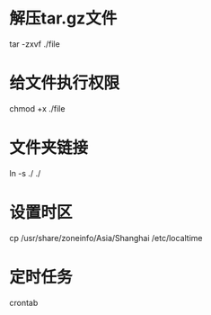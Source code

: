 # 解压tar.gz文件
tar -zxvf ./file
# 给文件执行权限
chmod +x ./file
# 文件夹链接
ln -s ./ ./
# 设置时区
cp /usr/share/zoneinfo/Asia/Shanghai /etc/localtime

# 定时任务
crontab
